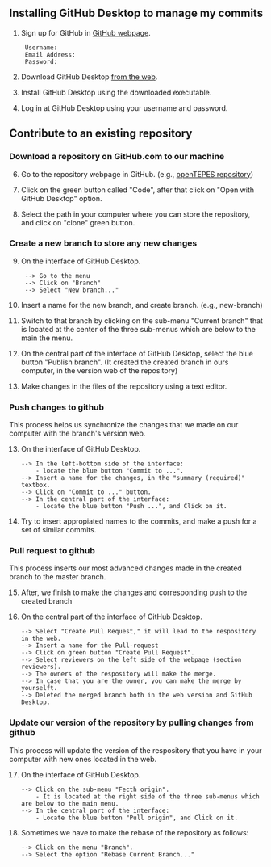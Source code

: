 ## Installing GitHub Desktop to manage my commits

1. Sign up for GitHub in [GitHub webpage](https://github.com/join).

		Username: 
		Email Address:
		Password:

2. Download GitHub Desktop [from the web](https://desktop.github.com/).

4. Install GitHub Desktop using the downloaded executable.

5. Log in at GitHub Desktop using your username and password.

## Contribute to an existing repository

### Download a repository on GitHub.com to our machine

6. Go to the repository webpage in GitHub. (e.g., [openTEPES repository](https://github.com/IIT-EnergySystemModels/openTEPES))

7. Click on the green button called "Code", after that click on "Open with GitHub Desktop" option.

8. Select the path in your computer where you can store the repository, and click on "clone" green button.

### Create a new branch to store any new changes

9. On the interface of GitHub Desktop.

		--> Go to the menu
		--> Click on "Branch"
		--> Select "New branch..."

10. Insert a name for the new branch, and create branch. (e.g., new-branch)

11. Switch to that branch by clicking on the sub-menu "Current branch" that is located at the center of the three sub-menus which are below to the main the menu.

12. On the central part of the interface of GitHub Desktop, select the blue button "Publish branch". (It created the created branch in ours computer, in the version web of the repository)

12. Make changes in the files of the repository using a text editor.

### Push changes to github

This process helps us synchronize the changes that we made on our computer with the branch's version web. 

13. On the interface of GitHub Desktop.

		--> In the left-bottom side of the interface:
			- locate the blue button "Commit to ...".
		--> Insert a name for the changes, in the "summary (required)" textbox.
		--> Click on "Commit to ..." button.
		--> In the central part of the interface:
			- locate the blue button "Push ...", and Click on it.

14. Try to insert appropiated names to the commits, and make a push for a set of similar commits.


### Pull request to github

This process inserts our most advanced changes made in the created branch to the master branch.

15. After, we finish to make the changes and corresponding push to the created branch

16. On the central part of the interface of GitHub Desktop.

		--> Select "Create Pull Request," it will lead to the respository in the web.
		--> Insert a name for the Pull-request
		--> Click on green button "Create Pull Request".
		--> Select reviewers on the left side of the webpage (section reviewers).
		--> The owners of the respository will make the merge.
		--> In case that you are the owner, you can make the merge by yourselft.
		--> Deleted the merged branch both in the web version and GitHub Desktop.

### Update our version of the repository by pulling changes from github

This process will update the version of the respository that you have in your computer with new ones located in the web.

17. On the interface of GitHub Desktop.

		--> Click on the sub-menu "Fecth origin".
			- It is located at the right side of the three sub-menus which are below to the main menu.
		--> In the central part of the interface:
			- Locate the blue button "Pull origin", and Click on it.

18. Sometimes we have to make the rebase of the repository as follows:
		
		--> Click on the menu "Branch".
		--> Select the option "Rebase Current Branch..."
		